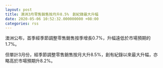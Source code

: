 ```yaml
---
layout: post
title: 澳洲3月零售銷售按月升8.5%　創紀錄最大升幅
date: 2020-05-06 10:52:32.000000000 +08:00
categories: rss
---
```


澳洲公布，首季經季節調整零售銷售按季增長0.7%，升幅遠低於市場預期的1.7%。

但單計3月份，經季節調整零售銷售按月大升8.5%，創有紀錄以來最大升幅，亦略高於市場預期升8.2%。
